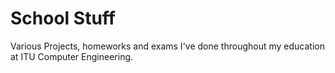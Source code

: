 # School Stuff

Various Projects, homeworks and exams I've done throughout my education at ITU Computer Engineering.
